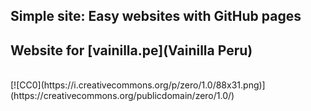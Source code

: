 ## Simple site: Easy websites with GitHub pages

Website for [vainilla.pe](Vainilla Peru)
---
<br/>
[![CC0](https://i.creativecommons.org/p/zero/1.0/88x31.png)](https://creativecommons.org/publicdomain/zero/1.0/)
